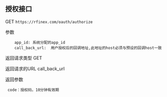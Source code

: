 ## 授权接口

GET
`
https://rfinex.com/oauth/authorize
`

参数

```
	app_id:	系统分配的app_id
	call_back_url:	用户授权后的回调地址,此地址的host必须与预设的回调host一致
```

返回请求类型 GET

返回请求的URL call_back_url

返回参数
``` 
 code：授权码，10分钟有效期
```
